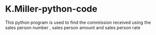 # K.Miller-python-code    
This python program is used to find the commission received using the sales person number , sales person amount and sales person rate 


